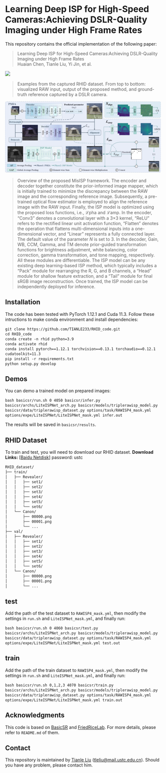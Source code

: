 # Learning Deep ISP for High-Speed Cameras:Achieving DSLR-Quality Imaging under High Frame Rates

This repository contains the official implementation of the following paper:
> Learning Deep ISP for High-Speed Cameras:Achieving DSLR-Quality Imaging under High Frame Rates<br>
> Huaian Chen, Tianle Liu, Yi Jin, et al.<br/>

<img src="images/dataset.png">

> Examples from the captured RHID dataset. From top to bottom: visualized RAW input, output of the proposed method, and ground-truth reference captured by a DSLR camera.

<img src="images/Framework.png">

> Overview of the proposed MisISP framework. The encoder and decoder together constitute the prior-informed image mapper, which is initially trained to minimize the discrepancy between the RAW image and the corresponding reference image. Subsequently, a pre-trained optical flow estimator is employed to align the reference image with the RAW input. Finally, the ISP model is optimized using the proposed loss functions, i.e., $\mathcal{L}{\text{pha}}$ and $\mathcal{L}{\text{amp}}$. In the encoder, “Conv3” denotes a convolutional layer with a 3×3 kernel, “ReLU” refers to the rectified linear unit activation function, “Flatten” denotes the operation that flattens multi-dimensional inputs into a one-dimensional vector, and “Linear” represents a fully connected layer. The default value of the parameter $N$ is set to 3. In the decoder, Gain, WB, CCM, Gamma, and TM denote prior-guided transformation functions for brightness adjustment, white balancing, color correction, gamma transformation, and tone mapping, respectively. All these modules are differentiable. The ISP model can be any existing deep learning-based ISP method, which typically includes a “Pack” module for rearranging the R, G, and B channels, a “Head” module for shallow feature extraction, and a “Tail” module for final sRGB image reconstruction. Once trained, the ISP model can be independently deployed for inference.

## Installation
The code has been tested with PyTorch 1.12.1 and Cuda 11.3.
Follow these intructions to make conda environment and install dependencies:
```Shell
git clone https://github.com/TIANLE233/RHID_code.git
cd RHID_code
conda create -n rhid python=3.9
conda activate rhid
conda install pytorch==1.12.1 torchvision==0.13.1 torchaudio==0.12.1 cudatoolkit=11.3
pip install -r requirements.txt
python setup.py develop
```

## Demos
You can demo a trained model on prepared images:
```Shell
bash basicsr/run.sh 0 4050 basicsr/infer.py basicsr/archs/LiteISPNet_arch.py basicsr/models/triplerawisp_model.py basicsr/data/triplerawisp_dataset.py options/task/RAWISP4_mask.yml options/expe/LiteISPNet/LiteISPNet_mask.yml infer.out
```
The results will be saved in `basicsr/results`.

## RHID Dataset
To train and test, you will need to download our RHID dataset.
**Download Links:** [[Baidu Netdisk](https://pan.baidu.com/s/1E4pi-ckMJnc68AMCN_vqKQ?)] password: ustc

```Shell
RHID_dataset/
├── train/
│   ├── Revealer/
│   │   ├── set1/
│   │   ├── set2/
│   │   ├── set3/
│   │   ├── set4/
│   │   ├── set5/
│   │   └── set6/
│   └── Canon/
│       ├── 00000.png
│       ├── 00001.png
│       └── ...
├── val/
│   ├── Revealer/
│   │   ├── set1/
│   │   ├── set2/
│   │   ├── set3/
│   │   ├── set4/
│   │   ├── set5/
│   │   └── set6/
│   └── Canon/
│       ├── 00000.png
│       ├── 00001.png
│       └── ...
```

## test
Add the path of the test dataset to `RAWISP4_mask.yml`, then modify the settings in `run.sh` and `LiteISPNet_mask.yml`, and finally run:
```Shell
bash basicsr/run.sh 0 4060 basicsr/test.py basicsr/archs/LiteISPNet_arch.py basicsr/models/triplerawisp_model.py basicsr/data/triplerawisp_dataset.py options/task/RAWISP4_mask.yml options/expe/LiteISPNet/LiteISPNet_mask.yml test.out
```

## train
Add the path of the train dataset to `RAWISP4_mask.yml`, then modify the settings in `run.sh` and `LiteISPNet_mask.yml`, and finally run:
```Shell
bash basicsr/run.sh 0,1,2,3 4070 basicsr/train.py basicsr/archs/LiteISPNet_arch.py basicsr/models/triplerawisp_model.py basicsr/data/triplerawisp_dataset.py options/task/RAWISP4_mask.yml options/expe/LiteISPNet/LiteISPNet_mask.yml train.out
```

## Acknowledgments
This code is based on [BasicSR](https://github.com/XPixelGroup/BasicSR) and [FriedRiceLab](https://github.com/Fried-Rice-Lab/FriedRiceLab). For more details, please refer to `README.md` of them.

## Contact
This repository is maintained by [Tianle Liu](https://github.com/TIANLE233) (tleliu@mail.ustc.edu.cn). Should you have any problem, please contact him.
